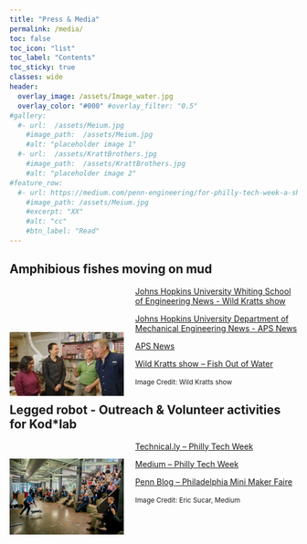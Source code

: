 ```yaml
---
title: "Press & Media"
permalink: /media/
toc: false
toc_icon: "list"
toc_label: "Contents"
toc_sticky: true
classes: wide
header:
  overlay_image: /assets/Image_water.jpg
  overlay_color: "#000" #overlay_filter: "0.5"
#gallery:
  #- url:  /assets/Meium.jpg
    #image_path:  /assets/Meium.jpg
    #alt: "placeholder image 1"
  #- url:  /assets/KrattBrothers.jpg
    #image_path:  /assets/KrattBrothers.jpg
    #alt: "placeholder image 2"
#feature_row:
  #- url: https://medium.com/penn-engineering/for-philly-tech-week-a-showcase-for-cutting-edge-robots-ff8d36988a35
    #image_path: /assets/Meium.jpg
    #excerpt: "XX"
    #alt: "cc"
    #btn_label: "Read"
---
```

## Amphibious fishes moving on mud
<img src="/assets/KrattBrothers.jpg" alt="Alt text" style="float: left; width: 200px; margin: 80px 20px 10px 0;">
<p style="margin-left: 220px;">
<a href="https://engineering.jhu.edu/news/pbss-wild-kratts-visit-chen-lis-terradynamics-lab/" target="_blank">Johns Hopkins University Whiting School of Engineering News - Wild Kratts show</a>
  

<a href="https://me.jhu.edu/news/phd-student-shares-work-on-robotics-inspired-by-mudskippers-at-american-physical-society-march-meeting/" target="_blank">Johns Hopkins University Department of Mechanical Engineering News - APS News</a> 

<a href="https://www.aps.org/apsnews/2024/04/mudskippers-jellyfish-inspire-robot-designs" target="_blank">APS News</a>

<a href="https://pbskids.org/videos/watch/fish-out-of-water/1485713" target="_blank">Wild Kratts show – Fish Out of Water</a>
</p>
<p align="left">
  <small>Image Credit: Wild Kratts show</small>
</p>

## Legged robot - Outreach & Volunteer activities for Kod*lab
<img src="/assets/Meium.jpg" alt="Alt text" style="float: left; width: 200px; margin: 30px 20px 10px 0;">
<p style="margin-left: 220px;"> 
<a href="https://technical.ly/startups/pennovation-robotics-hub-bots-showcase-philly-tech-week/" target="_blank">Technical.ly – Philly Tech Week</a>
</p>
<p style="margin-left: 220px;"> 
<a href="https://medium.com/penn-engineering/for-philly-tech-week-a-showcase-for-cutting-edge-robots-ff8d36988a35" target="_blank">Medium – Philly Tech Week</a>
</p>
<p style="margin-left: 220px;"> 
<a href="https://blog.seas.upenn.edu/penn-engineering-featured-at-philly-s-first-mini-maker-faire-88f4e6f64324/" target="_blank">Penn Blog – Philadelphia Mini Maker Faire</a>
</p>
<p align="left">
  <small>Image Credit: Eric Sucar, Medium</small>
</p>
